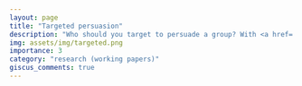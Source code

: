 ```yaml
---
layout: page
title: "Targeted persuasion"
description: "Who should you target to persuade a group? With <a href='https://gratton.org/'>Gabriele Gratton</a> and <a href='https://sites.google.com/view/christopherteh/'>Chris Teh</a>"
img: assets/img/targeted.png
importance: 3
category: "research (working papers)"
giscus_comments: true
---
```


<div class="post">
<object data="/assets/pdf/Targeted_Persuasion_2025.pdf#pagemode=none" width="750" height="1000" type='application/pdf'></object>
</div>